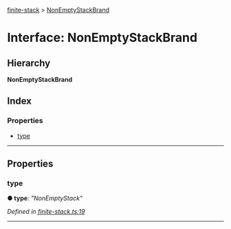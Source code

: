 [finite-stack](../README.md) > [NonEmptyStackBrand](../interfaces/nonemptystackbrand.md)

# Interface: NonEmptyStackBrand

## Hierarchy

**NonEmptyStackBrand**

## Index

### Properties

* [type](nonemptystackbrand.md#type)

---

## Properties

<a id="type"></a>

###  type

**● type**: *"NonEmptyStack"*

*Defined in [finite-stack.ts:19](https://github.com/strong-roots-capital/finite-stack/blob/fccbfe6/src/finite-stack.ts#L19)*

___

